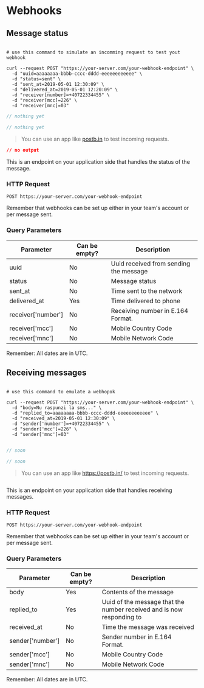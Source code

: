# Webhooks

## Message status

```shell

# use this command to simulate an incomming request to test yout webhook

curl --request POST "https://your-server.com/your-webhook-endpoint" \
  -d "uuid=aaaaaaaa-bbbb-cccc-dddd-eeeeeeeeeeee" \
  -d "status=sent" \
  -d "sent_at=2019-05-01 12:30:09" \
  -d "delivered_at=2019-05-01 12:20:09" \
  -d "receiver[number]=+40722334455" \
  -d "receiver[mcc]=226" \
  -d "receiver[mnc]=03"
```

```php
// nothing yet 
```

```javascript
// nothing yet 
```

> You can use an app like [postb.in](https://postb.in) to test incoming requests.

```json
// no output
```


This is an endpoint on your application side that handles the status of the message.

### HTTP Request

`POST https://your-server.com/your-webhook-endpoint`

<aside class="notice">
Remember that webhooks can be set up either in your team's account or per message sent.
</aside>  
 

### Query Parameters


Parameter           | Can be empty? | Description
---------           | ------- | -----------
uuid                | No | Uuid received from sending the message
status              | No | Message status
sent_at             | No | Time sent to the network
delivered_at        | Yes| Time delivered to phone
receiver['number']  | No | Receiving number in E.164 Format.	
receiver['mcc']     | No | Mobile Country Code
receiver['mnc']     | No | Mobile Network Code

<aside class="success">
Remember: All dates are in UTC. 
</aside>


## Receiving messages

```shell

# use this command to emulate a webhopok

curl --request POST "https://your-server.com/your-webhook-endpoint" \
  -d "body=Nu raspunzi la sms..." \
  -d "replied_to=aaaaaaaa-bbbb-cccc-dddd-eeeeeeeeeeee" \
  -d "received_at=2019-05-01 12:30:09" \
  -d "sender['number']=+40722334455" \
  -d "sender['mcc']=226" \
  -d "sender['mnc']=03"
  
```

```php
// soon 

```

```javascript
// soon 
```

> You can use an app like https://postb.in/ to test incoming requests.

```json

```

This is an endpoint on your application side that handles receiving messages.

### HTTP Request

`POST https://your-server.com/your-webhook-endpoint`

<aside class="notice">
Remember that webhooks can be set up either in your team's account or per message sent.
</aside>  
 

### Query Parameters


Parameter           | Can be empty? | Description
---------           | ------- | -----------
body                | Yes | Contents of the message
replied_to          | Yes | Uuid of the message that the number received and is now responding to
received_at         | No | Time the message was received
sender['number']    | No | Sender number in E.164 Format.	
sender['mcc']       | No | Mobile Country Code
sender['mnc']       | No | Mobile Network Code

<aside class="success"> 
Remember: All dates are in UTC. 
</aside>
  

